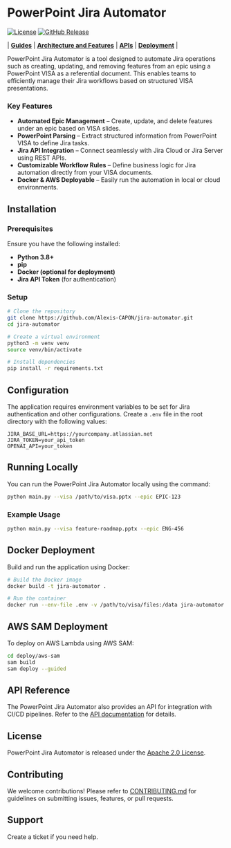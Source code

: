 <!--
SPDX-FileCopyrightText: Copyright (c) 2025. All rights reserved.
SPDX-License-Identifier: Apache-2.0

Licensed under the Apache License, Version 2.0 (the "License");
you may not use this file except in compliance with the License.
You may obtain a copy of the License at

http://www.apache.org/licenses/LICENSE-2.0

Unless required by applicable law or agreed to in writing, software
distributed under the License is distributed on an "AS IS" BASIS,
WITHOUT WARRANTIES OR CONDITIONS OF ANY KIND, either express or implied.
See the License for the specific language governing permissions and
limitations under the License.
-->

# PowerPoint Jira Automator

[![License](https://img.shields.io/badge/License-Apache_2.0-blue.svg)](https://opensource.org/licenses/Apache-2.0)
[![GitHub Release](https://img.shields.io/github/v/release/Alexis-CAPON/jira-automator)](https://github.com/Alexis-CAPON/jira-automator/releases/latest)

| **[Guides](docs/guides)** | **[Architecture and Features](docs/architecture.md)** | **[APIs](lib/bindings/python/README.md)** | **[Deployment](deploy/jira-automator/README.md)** |

PowerPoint Jira Automator is a tool designed to automate Jira operations such as creating, updating, and removing features from an epic using a PowerPoint VISA as a referential document. This enables teams to efficiently manage their Jira workflows based on structured VISA presentations.

### Key Features

- **Automated Epic Management** – Create, update, and delete features under an epic based on VISA slides.
- **PowerPoint Parsing** – Extract structured information from PowerPoint VISA to define Jira tasks.
- **Jira API Integration** – Connect seamlessly with Jira Cloud or Jira Server using REST APIs.
- **Customizable Workflow Rules** – Define business logic for Jira automation directly from your VISA documents.
- **Docker & AWS Deployable** – Easily run the automation in local or cloud environments.

## Installation

### Prerequisites

Ensure you have the following installed:

- **Python 3.8+**
- **pip**
- **Docker (optional for deployment)**
- **Jira API Token** (for authentication)

### Setup

```bash
# Clone the repository
git clone https://github.com/Alexis-CAPON/jira-automator.git
cd jira-automator

# Create a virtual environment
python3 -m venv venv
source venv/bin/activate

# Install dependencies
pip install -r requirements.txt
```

## Configuration

The application requires environment variables to be set for Jira authentication and other configurations.
Create a `.env` file in the root directory with the following values:

```env
JIRA_BASE_URL=https://yourcompany.atlassian.net
JIRA_TOKEN=your_api_token
OPENAI_API=your_token
```

## Running Locally

You can run the PowerPoint Jira Automator locally using the command:

```bash
python main.py --visa /path/to/visa.pptx --epic EPIC-123
```

### Example Usage

```bash
python main.py --visa feature-roadmap.pptx --epic ENG-456
```

## Docker Deployment

Build and run the application using Docker:

```bash
# Build the Docker image
docker build -t jira-automator .

# Run the container
docker run --env-file .env -v /path/to/visa/files:/data jira-automator --visa /data/visa.pptx --epic EPIC-789
```

## AWS SAM Deployment

To deploy on AWS Lambda using AWS SAM:

```bash
cd deploy/aws-sam
sam build
sam deploy --guided
```

## API Reference

The PowerPoint Jira Automator also provides an API for integration with CI/CD pipelines. Refer to the [API documentation](docs/api.md) for details.

## License

PowerPoint Jira Automator is released under the [Apache 2.0 License](http://www.apache.org/licenses/LICENSE-2.0).

## Contributing

We welcome contributions! Please refer to [CONTRIBUTING.md](CONTRIBUTING.md) for guidelines on submitting issues, features, or pull requests.

## Support

Create a ticket if you need help.
